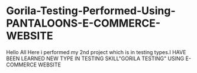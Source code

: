 # Gorila-Testing-Performed-Using-PANTALOONS-E-COMMERCE-WEBSITE
Hello All Here i performed my 2nd project which is in testing types.I HAVE BEEN LEARNED NEW TYPE IN TESTING SKILL"GORILA TESTING" USING E-COMMERCE WEBSITE
